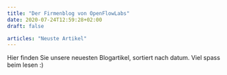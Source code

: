```yaml
---
title: "Der Firmenblog von OpenFlowLabs"
date: 2020-07-24T12:59:28+02:00
draft: false

articles: "Neuste Artikel"
---
```

Hier finden Sie unsere neuesten Blogartikel, sortiert nach datum. Viel spass beim lesen :) 